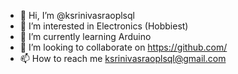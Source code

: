 - 👋 Hi, I’m @ksrinivasraoplsql
- 👀 I’m interested in Electronics (Hobbiest)
- 🌱 I’m currently learning Arduino
- 💞️ I’m looking to collaborate on https://github.com/
- 📫 How to reach me ksrinivasraoplsql@gmail.com

<!---
ksrinivasraoplsql/ksrinivasraoplsql is a ✨ special ✨ repository because its `README.md` (this file) appears on your GitHub profile.
You can click the Preview link to take a look at your changes.
--->

